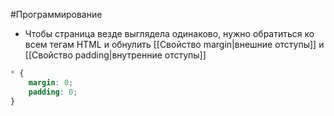 #Программирование 
- Чтобы страница везде выглядела одинаково, нужно обратиться ко всем тегам HTML и обнулить [[Свойство margin|внешние отступы]] и [[Свойство padding|внутренние отступы]]
```css
* {
	margin: 0;
	padding: 0;
}
```
